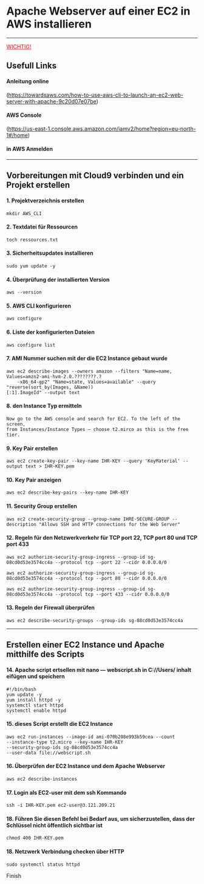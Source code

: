 # Apache Webserver auf einer EC2 in AWS installieren

--------------------------------------------------------------------------

<u style="color:red">WICHTIG!</u>

## Usefull Links

#### Anleitung online
	
(https://towardsaws.com/how-to-use-aws-cli-to-launch-an-ec2-web-server-with-apache-9c20d07e07be)

#### AWS Console
	
(https://us-east-1.console.aws.amazon.com/iamv2/home?region=eu-north-1#/home)

#### in AWS Anmelden 
-----------------------------------------------------------------

## Vorbereitungen mit Cloud9 verbinden und ein Projekt erstellen

#### 1. Projektverzeichnis erstellen
	
	mkdir AWS_CLI

#### 2. Textdatei für Ressourcen
	
	toch ressources.txt

#### 3. Sicherheitsupdates installieren
	
	sudo yum update -y

#### 4. Überprüfung der installierten Version
	
	aws --version

#### 5. AWS CLI konfigurieren
	
	aws configure

#### 6. Liste der konfigurierten Dateien	
  	
	aws configure list
	
#### 7. AMI Nummer suchen mit der die EC2 Instance gebaut wurde
	
	aws ec2 describe-images --owners amazon --filters "Name=name, Values=amzn2-ami-hvm-2.0.????????.?
    	-x86_64-gp2" "Name=state, Values=available" --query "reverse(sort_by(Images, &Name))
	[:1].ImageId" --output text
	
#### 8. den Instance Typ ermitteln
	
	Now go to the AWS console and search for EC2. To the left of the screen, 
  	from Instances/Instance Types — choose t2.mirco as this is the free tier.
		
#### 9. Key Pair erstellen
	
	aws ec2 create-key-pair --key-name IHR-KEY --query 'KeyMaterial' --output text > IHR-KEY.pem

#### 10. Key Pair anzeigen
	
	aws ec2 describe-key-pairs --key-name IHR-KEY

#### 11. Security Group erstellen
  	
	aws ec2 create-security-group --group-name IHRE-SECURE-GROUP --description "Allows SSH and HTTP connections for the Web Server"

#### 12. Regeln für den Netzwerkverkehr für TCP port 22, TCP port 80 und TCP port 433
	
	aws ec2 authorize-security-group-ingress --group-id sg-08cd0d53e3574cc4a --protocol tcp --port 22 --cidr 0.0.0.0/0

	aws ec2 authorize-security-group-ingress --group-id sg-08cd0d53e3574cc4a --protocol tcp --port 80 --cidr 0.0.0.0/0
	
	aws ec2 authorize-security-group-ingress --group-id sg-08cd0d53e3574cc4a --protocol tcp --port 433 --cidr 0.0.0.0/0

#### 13. Regeln der Firewall überprüfen
	
	aws ec2 describe-security-groups --group-ids sg-08cd0d53e3574cc4a

----------------------------------------------------------------------

##  Erstellen einer EC2 Instance und Apache mitthilfe des Scripts

#### 14. Apache script ertsellen mit nano — webscript.sh in C://Users/ <your user name> inhalt eifügen und speichern
    
	#!/bin/bash
	yum update -y
	yum install httpd -y
	systemctl start httpd
	systemctl enable httpd

#### 15. dieses Script erstellt die EC2 Instance
	
	aws ec2 run-instances --image-id ami-070b208e993b59cea --count 
	--instance-type t2.micro --key-name IHR-KEY 
	--security-group-ids sg-08cd0d53e3574cc4a 
	--user-data file://webscript.sh
	
#### 16. Überprüfen der EC2 Instance und dem Apache Webserver
	
	aws ec2 describe-instances

#### 17. Login als EC2-user mit dem ssh Kommando
	
	ssh -i IHR-KEY.pem ec2-user@3.121.209.21
	
#### 18. Führen Sie diesen Befehl bei Bedarf aus, um sicherzustellen, dass der Schlüssel nicht öffentlich sichtbar ist
	
	chmod 400 IHR-KEY.pem
	
#### 18. Netzwerk Verbindung checken über HTTP
	
	sudo systemctl status httpd
	
Finish
